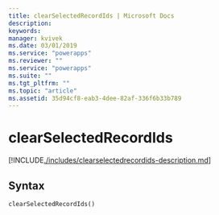 ```yaml
---
title: clearSelectedRecordIds | Microsoft Docs
description: 
keywords:
manager: kvivek
ms.date: 03/01/2019
ms.service: "powerapps"
ms.reviewer: ""
ms.service: "powerapps"
ms.suite: ""
ms.tgt_pltfrm: ""
ms.topic: "article"
ms.assetid: 35d94cf8-eab3-4dee-82af-336f6b33b789
---
```


# clearSelectedRecordIds

[!INCLUDE[./includes/clearselectedrecordids-description.md](./includes/clearselectedrecordids-description.md)]

## Syntax

`clearSelectedRecordIds()`


